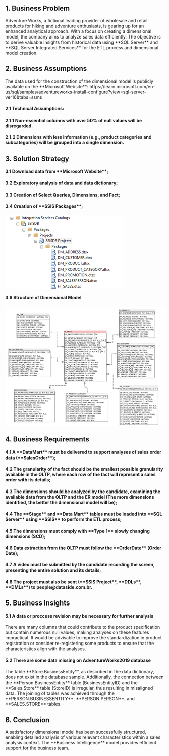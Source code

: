 <h2>1. Business Problem</h2>
Adventure Works, a fictional leading provider of wholesale and retail products for hiking and adventure enthusiasts, is gearing up for an enhanced analytical approach. With a focus on creating a dimensional model, the company aims to analyze sales data efficiently. The objective is to derive valuable insights from historical data using **SQL Server** and **SQL Server Integrated Services** for the ETL process and dimensional model creation.

<h2>2. Business Assumptions</h2>
The data used for the construction of the dimensional model is publicly available on the **Microsoft Website**:
https://learn.microsoft.com/en-us/sql/samples/adventureworks-install-configure?view=sql-server-ver16&tabs=ssms

<h4>2.1 Technical Assumptions:</h4>
<h4>2.1.1 Non-essential columns with over 50% of null values will be disregarded.</h4>
<h4>2.1.2 Dimensions with less information (e.g., product categories and subcategories) will be grouped into a single dimension.</h4>

<h2>3. Solution Strategy</h2>
<h4>3.1 Download data from **Microsoft Website**;</h4>
<h4>3.2 Exploratory analysis of data and data dictionary;</h4>
<h4>3.3 Creation of Select Queries, Dimensions, and Fact;</h4>
<h4>3.4 Creation of **SSIS Packages**;</h4>
<img align="center" alt="4_2" src="https://raw.githubusercontent.com/cliffpk3/adventure-works/main/extra_files/ssisdb.png"/>
<h4>3.6 Structure of Dimensional Model </h4>
<img align="center" alt="4_2" src="https://raw.githubusercontent.com/cliffpk3/adventure-works/main/extra_files/dimensional_model.png"/>

<h2>4. Business Requirements</h2>
<h4>4.1 A **DataMart** must be delivered to support analyses of sales order data (**SalesOrder**);</h4> 
<h4>4.2 The granularity of the fact should be the smallest possible granularity available in the OLTP, where each row of the fact will represent a sales order with its details;</h4> 
<h4>4.3 The dimensions should be analyzed by the candidate, examining the available data from the OLTP and the ER model (The more dimensions identified, the better the dimensional model will be);</h4> 
<h4>4.4 The **Stage** and **Data Mart** tables must be loaded into **SQL Server** using **SSIS** to perform the ETL process;</h4> 
<h4>4.5 The dimensions must comply with **Type 1** slowly changing dimensions (SCD);</h4> 
<h4>4.6 Data extraction from the OLTP must follow the **OrderDate** (Order Date);</h4> 
<h4>4.7 A video must be submitted by the candidate recording the screen, presenting the entire solution and its details;</h4> 
<h4>4.8 The project must also be sent (**SSIS Project**, **DDLs**, **DMLs**) to people@dataside.com.br.</h4> 

<h2>5. Business Insights</h2> 
<h4>5.1 A data or proccess revision may be necessary for further analysis</h4>
There are many columns that could contribute to the product specification but contain numerous null values, making analyses on these features impractical. It would be advisable to improve the standardization in product registration or consider re-registering some products to ensure that the characteristics align with the analyses.
<h4>5.2 There are some data missing on AdventureWorks2019 database</h4>
The table **Store.BusinessEntity**, as described in the data dictionary, does not exist in the database sample. Additionally, the connection between the **Person.BusinessEntity** table (BusinessEntityID) and the **Sales.Store** table (StoreID) is irregular, thus resulting in misaligned data. The joining of tables was achieved through the **PERSON.BUSINESSENTITY**, **PERSON.PERSON**, and **SALES.STORE** tables.

<h2>6. Conclusion</h2>
A satisfactory dimensional model has been successfully structured, enabling detailed analysis of various relevant characteristics within a sales analysis context. The **Business Intelligence** model provides efficient support for the business team.
